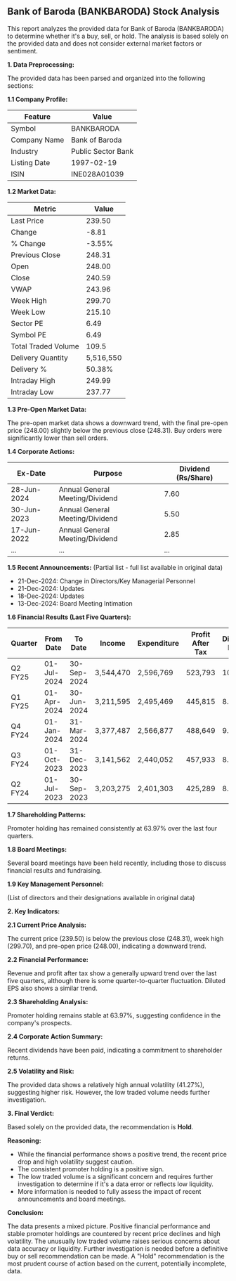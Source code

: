## Bank of Baroda (BANKBARODA) Stock Analysis

This report analyzes the provided data for Bank of Baroda (BANKBARODA) to determine whether it's a buy, sell, or hold.  The analysis is based solely on the provided data and does not consider external market factors or sentiment.

**1. Data Preprocessing:**

The provided data has been parsed and organized into the following sections:

**1.1 Company Profile:**

| Feature          | Value                     |
|-----------------|--------------------------|
| Symbol           | BANKBARODA                |
| Company Name     | Bank of Baroda            |
| Industry         | Public Sector Bank        |
| Listing Date     | 1997-02-19                |
| ISIN             | INE028A01039              |


**1.2 Market Data:**

| Metric                | Value     |
|-----------------------|-----------|
| Last Price            | 239.50    |
| Change                | -8.81     |
| % Change              | -3.55%    |
| Previous Close        | 248.31    |
| Open                  | 248.00    |
| Close                 | 240.59    |
| VWAP                  | 243.96    |
| Week High             | 299.70    |
| Week Low              | 215.10    |
| Sector PE             | 6.49      |
| Symbol PE             | 6.49      |
| Total Traded Volume   | 109.5     | (Note: This seems unusually low.  Verify data source accuracy.)
| Delivery Quantity     | 5,516,550 |
| Delivery %            | 50.38%   |
| Intraday High         | 249.99    |
| Intraday Low          | 237.77    |


**1.3 Pre-Open Market Data:**

The pre-open market data shows a downward trend, with the final pre-open price (248.00) slightly below the previous close (248.31).  Buy orders were significantly lower than sell orders.

**1.4 Corporate Actions:**

| Ex-Date      | Purpose                                      | Dividend (Rs/Share) |
|--------------|----------------------------------------------|----------------------|
| 28-Jun-2024  | Annual General Meeting/Dividend              | 7.60                 |
| 30-Jun-2023  | Annual General Meeting/Dividend              | 5.50                 |
| 17-Jun-2022  | Annual General Meeting/Dividend              | 2.85                 |
| ...           | ...                                          | ...                  |  (Further historical dividend data available)


**1.5 Recent Announcements:** (Partial list - full list available in original data)

* 21-Dec-2024: Change in Directors/Key Managerial Personnel
* 21-Dec-2024: Updates
* 18-Dec-2024: Updates
* 13-Dec-2024: Board Meeting Intimation


**1.6 Financial Results (Last Five Quarters):**

| Quarter      | From Date    | To Date      | Income       | Expenditure  | Profit After Tax | Diluted EPS |
|--------------|--------------|--------------|--------------|--------------|-----------------|-------------|
| Q2 FY25      | 01-Jul-2024  | 30-Sep-2024  | 3,544,470     | 2,596,769     | 523,793          | 10.13       |
| Q1 FY25      | 01-Apr-2024  | 30-Jun-2024  | 3,211,595     | 2,495,469     | 445,815          | 8.62        |
| Q4 FY24      | 01-Jan-2024  | 31-Mar-2024  | 3,377,487     | 2,566,877     | 488,649          | 9.45        |
| Q3 FY24      | 01-Oct-2023  | 31-Dec-2023  | 3,141,562     | 2,440,052     | 457,933          | 8.86        |
| Q2 FY24      | 01-Jul-2023  | 30-Sep-2023  | 3,203,275     | 2,401,303     | 425,289          | 8.22        |


**1.7 Shareholding Patterns:**

Promoter holding has remained consistently at 63.97% over the last four quarters.


**1.8 Board Meetings:**

Several board meetings have been held recently, including those to discuss financial results and fundraising.


**1.9 Key Management Personnel:**

(List of directors and their designations available in original data)


**2. Key Indicators:**

**2.1 Current Price Analysis:**

The current price (239.50) is below the previous close (248.31), week high (299.70), and pre-open price (248.00), indicating a downward trend.

**2.2 Financial Performance:**

Revenue and profit after tax show a generally upward trend over the last five quarters, although there is some quarter-to-quarter fluctuation.  Diluted EPS also shows a similar trend.

**2.3 Shareholding Analysis:**

Promoter holding remains stable at 63.97%, suggesting confidence in the company's prospects.

**2.4 Corporate Action Summary:**

Recent dividends have been paid, indicating a commitment to shareholder returns.

**2.5 Volatility and Risk:**

The provided data shows a relatively high annual volatility (41.27%), suggesting higher risk.  However, the low traded volume needs further investigation.

**3. Final Verdict:**

Based solely on the provided data, the recommendation is **Hold**.

**Reasoning:**

* While the financial performance shows a positive trend, the recent price drop and high volatility suggest caution.
* The consistent promoter holding is a positive sign.
* The low traded volume is a significant concern and requires further investigation to determine if it's a data error or reflects low liquidity.
* More information is needed to fully assess the impact of recent announcements and board meetings.

**Conclusion:**

The data presents a mixed picture.  Positive financial performance and stable promoter holdings are countered by recent price declines and high volatility.  The unusually low traded volume raises serious concerns about data accuracy or liquidity.  Further investigation is needed before a definitive buy or sell recommendation can be made.  A "Hold" recommendation is the most prudent course of action based on the current, potentially incomplete, data.
